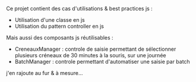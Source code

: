 Ce projet contient des cas d'utilisations & best practices js :
 - Utilisation d'une classe en js
 - Utilisation du pattern controller en js
 
Mais aussi des composants js réutilisables : 
 - CreneauxManager : controle de saisie permettant de sélectionner plusieurs créneaux de 30 minutes à la souris, sur une journée
 - BatchManager : controle permettant d'automatiser une saisie par batch 
 
j'en rajoute au fur & à mesure... 


